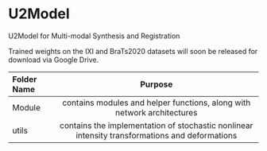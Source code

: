 # U2Model
U2Model for Multi-modal Synthesis and Registration

Trained weights on the IXI and BraTs2020 datasets will soon be released for download via Google Drive.


|Folder Name |Purpose |  
| :--- | :------: |  
| Module | contains modules and helper functions, along with network architectures |  
| utils | contains the implementation of stochastic nonlinear intensity transformations and deformations |  
